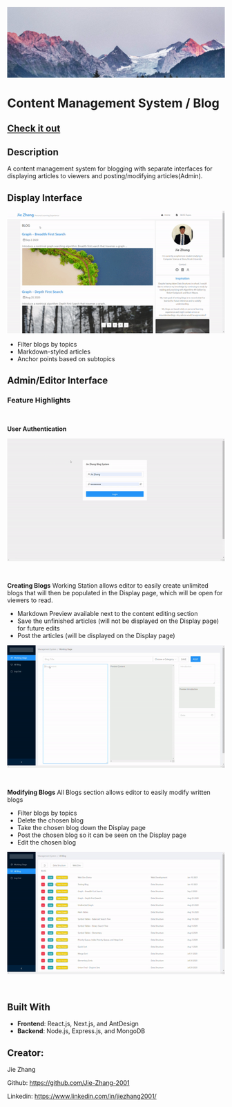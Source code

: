 <p align = "center">
    <img src = "./BlogSiteREADMEVideos/BLOG6img.png">
</p>

# **Content Management System / Blog**
<h2><a  href="http://www.blog-jz.com/">Check it out</a></h2>


## Description
A content management system for blogging with separate interfaces for displaying articles to viewers and posting/modifying articles(Admin).



## Display Interface
<p align = "center">
    <img src = "./BlogSiteREADMEVideos/Display.gif">
</p>

* Filter blogs by topics
* Markdown-styled articles
* Anchor points based on subtopics
  

## Admin/Editor Interface

### Feature Highlights

<p>
&nbsp;
</p>

**User Authentication**
<p align = "center">
    <img src = "./BlogSiteREADMEVideos/Login.gif">
</p>
<p>
&nbsp;
</p>

**Creating Blogs** Working Station allows editor to easily create unlimited blogs that will then be populated in the Display page, which will be open for viewers to read.

* Markdown Preview available next to the content editing section
* Save the unfinished articles (will not be displayed on the Display page) for future edits
* Post the articles (will be displayed on the Display page) 
<p align = "center">
    <img src = "./BlogSiteREADMEVideos/Edit.gif">
</p>
<p>
&nbsp;
</p>

**Modifying Blogs** All Blogs section allows editor to easily modify written blogs
* Filter blogs by topics
* Delete the chosen blog
* Take the chosen blog down the Display page
* Post the chosen blog so it can be seen on the Display page
* Edit the chosen blog
<p align = "center">
    <img src = "./BlogSiteREADMEVideos/Edit2.gif">
</p>
<p>
&nbsp;
</p>

## Built With
* **Frontend**: React.js, Next.js, and AntDesign
* **Backend**: Node.js, Express.js, and MongoDB

## Creator:
Jie Zhang

Github: https://github.com/Jie-Zhang-2001
  
Linkedin: https://www.linkedin.com/in/jiezhang2001/

